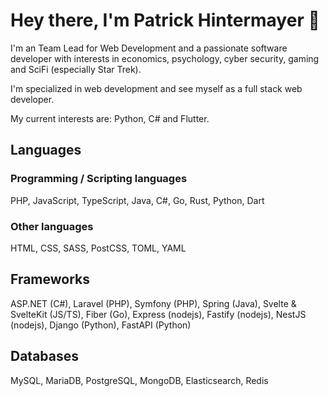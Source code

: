 # Hey there, I'm Patrick Hintermayer 👋

I'm an Team Lead for Web Development and a passionate software developer with interests in economics, psychology, cyber security, gaming and SciFi (especially Star Trek).

I'm specialized in web development and see myself as a full stack web developer.

My current interests are: Python, C# and Flutter.

## Languages
### Programming / Scripting languages
PHP, JavaScript, TypeScript, Java, C#, Go, Rust, Python, Dart

### Other languages
HTML, CSS, SASS, PostCSS, TOML, YAML

## Frameworks
ASP.NET (C#), Laravel (PHP), Symfony (PHP), Spring (Java), Svelte & SvelteKit (JS/TS), Fiber (Go), Express (nodejs), Fastify (nodejs), NestJS (nodejs), Django (Python), FastAPI (Python)

## Databases
MySQL, MariaDB, PostgreSQL, MongoDB, Elasticsearch, Redis
